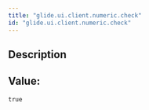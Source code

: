 ```yaml
---
title: "glide.ui.client.numeric.check"
id: "glide.ui.client.numeric.check"
---
```

## Description



## Value: 
```
true
```